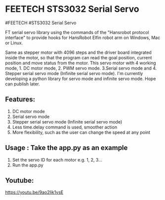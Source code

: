# FEETECH STS3032 Serial Servo
#FEETECH #STS3032 Serial Servo

FT serial servo library using the commands of the "Hansrobot protocol interface" to provide hooks for HansRobot Elfin robot arm on Windows, Mac or Linux.

Same as stepper motor with 4096 steps and the driver board integrated inside the motor, so that the program can read the goal position, current position and move status from the motor. This servo motor with 4 working mode, 1. DC motor mode, 2. PWM servo mode. 3.Serial servo mode and 4. Stepper serial servo mode (Infinite serial servo mode). I'm currently developing a python library for servo mode and infinite servo mode. Hope can publish later.

## Features:
1. DC motor mode
2. Serial servo mode
3. Stepper serial servo mode (Infinite serial servo mode)
4. Less time.delay command is used, smoother action
5. More flexibility, such as the user can change the speed at any point


## Usage : Take the app.py as an example
1. Set the servo ID for each motor e.g. 1, 2, 3...
2. Run the app.py

## Youtube:
https://youtu.be/9ao2Iik1vsE